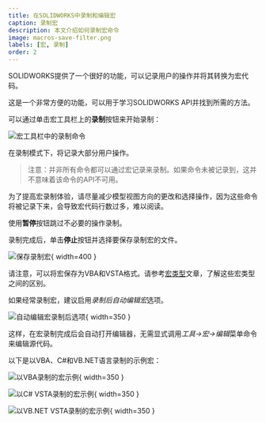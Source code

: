 ```yaml
---
title: 在SOLIDWORKS中录制和编辑宏
caption: 录制宏
description: 本文介绍如何录制宏命令
image: macros-save-filter.png
labels: [宏, 录制]
order: 2
---
```

SOLIDWORKS提供了一个很好的功能，可以记录用户的操作并将其转换为宏代码。

这是一个非常方便的功能，可以用于学习SOLIDWORKS API并找到所需的方法。

可以通过单击宏工具栏上的**录制**按钮来开始录制：

![宏工具栏中的录制命令](macro-toolbar.png)

在录制模式下，将记录大部分用户操作。

> 注意：并非所有命令都可以通过宏记录来录制。如果命令未被记录到，这并不意味着该命令的API不可用。

为了提高宏录制体验，请尽量减少模型视图方向的更改和选择操作，因为这些命令将被记录下来，会导致宏代码行数过多，难以阅读。

使用**暂停**按钮跳过不必要的操作录制。

录制完成后，单击**停止**按钮并选择要保存录制宏的文件。

![保存录制宏](macros-save-filter.png){ width=400 }

请注意，可以将宏保存为VBA和VSTA格式。请参考[宏类型](/solidworks-api/getting-started/macros/types)文章，了解这些宏类型之间的区别。

如果经常录制宏，建议启用*录制后自动编辑宏*选项。

![自动编辑宏录制后选项](option-edit-macro-after-recording.png){ width=350 }

这样，在宏录制完成后会自动打开编辑器，无需显式调用*工具->宏->编辑*菜单命令来编辑源代码。

以下是以VBA、C#和VB.NET语言录制的示例宏：

![以VBA录制的宏示例](sample-vba-recorded-macro.png){ width=350 }

![以C# VSTA录制的宏示例](sample-vsta-csharp-recorded-macro.png){ width=350 }

![以VB.NET VSTA录制的宏示例](sample-vsta-vb.net-recorded-macro.png){ width=350 }